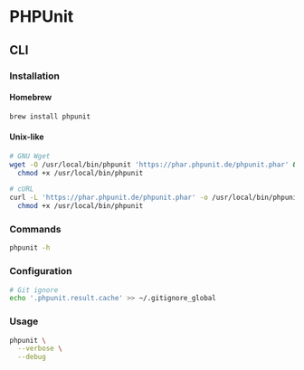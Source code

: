 # PHPUnit

<!--
https://github.com/search?p=3&q=filename%3Aphpunit.md+%22phpunit.xml%22&type=Code
https://github.com/HorseLuke/php-dg24framework_framework-base-minimal/blob/8f2cfbbfda535a3ebcc221e2eb44c6ad92905d92/tests/phpunit.md
-->

## CLI

### Installation

#### Homebrew

```sh
brew install phpunit
```

<!-- #### PHPBrew

```sh
phpbrew -d app get --downloader=wget phpunit
``` -->

#### Unix-like

```sh
# GNU Wget
wget -O /usr/local/bin/phpunit 'https://phar.phpunit.de/phpunit.phar' && \
  chmod +x /usr/local/bin/phpunit

# cURL
curl -L 'https://phar.phpunit.de/phpunit.phar' -o /usr/local/bin/phpunit && \
  chmod +x /usr/local/bin/phpunit
```

### Commands

```sh
phpunit -h
```

### Configuration

```sh
# Git ignore
echo '.phpunit.result.cache' >> ~/.gitignore_global
```

### Usage

```sh
phpunit \
  --verbose \
  --debug
```
